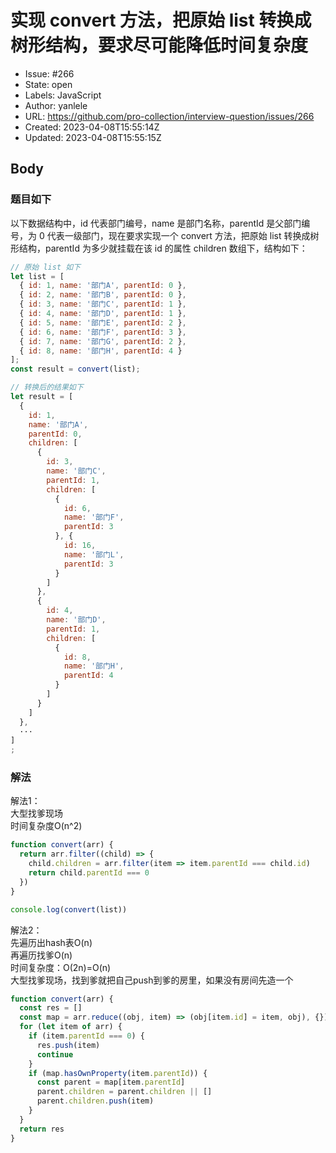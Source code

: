 # 实现 convert 方法，把原始 list 转换成树形结构，要求尽可能降低时间复杂度

- Issue: #266
- State: open
- Labels: JavaScript
- Author: yanlele
- URL: https://github.com/pro-collection/interview-question/issues/266
- Created: 2023-04-08T15:55:14Z
- Updated: 2023-04-08T15:55:15Z

## Body

### 题目如下

以下数据结构中，id 代表部门编号，name 是部门名称，parentId 是父部门编号，为 0 代表一级部门，现在要求实现一个 convert 方法，把原始 list 转换成树形结构，parentId 为多少就挂载在该 id 的属性
children 数组下，结构如下：

```js
// 原始 list 如下
let list = [
  { id: 1, name: '部门A', parentId: 0 },
  { id: 2, name: '部门B', parentId: 0 },
  { id: 3, name: '部门C', parentId: 1 },
  { id: 4, name: '部门D', parentId: 1 },
  { id: 5, name: '部门E', parentId: 2 },
  { id: 6, name: '部门F', parentId: 3 },
  { id: 7, name: '部门G', parentId: 2 },
  { id: 8, name: '部门H', parentId: 4 }
];
const result = convert(list);

// 转换后的结果如下
let result = [
  {
    id: 1,
    name: '部门A',
    parentId: 0,
    children: [
      {
        id: 3,
        name: '部门C',
        parentId: 1,
        children: [
          {
            id: 6,
            name: '部门F',
            parentId: 3
          }, {
            id: 16,
            name: '部门L',
            parentId: 3
          }
        ]
      },
      {
        id: 4,
        name: '部门D',
        parentId: 1,
        children: [
          {
            id: 8,
            name: '部门H',
            parentId: 4
          }
        ]
      }
    ]
  },
  ···
]
;
```

### 解法

解法1：                                   
大型找爹现场                      
时间复杂度O(n^2)

```js
function convert(arr) {
  return arr.filter((child) => {
    child.children = arr.filter(item => item.parentId === child.id)
    return child.parentId === 0
  })
}

console.log(convert(list))
```

解法2：                        
先遍历出hash表O(n)                       
再遍历找爹O(n)                   
时间复杂度：O(2n)=O(n)                    
大型找爹现场，找到爹就把自己push到爹的房里，如果没有房间先造一个

```js
function convert(arr) {
  const res = []
  const map = arr.reduce((obj, item) => (obj[item.id] = item, obj), {})
  for (let item of arr) {
    if (item.parentId === 0) {
      res.push(item)
      continue
    }
    if (map.hasOwnProperty(item.parentId)) {
      const parent = map[item.parentId]
      parent.children = parent.children || []
      parent.children.push(item)
    }
  }
  return res
}
```

